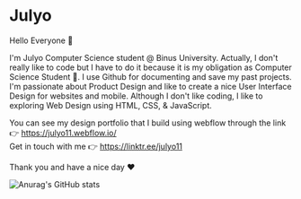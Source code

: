 # Julyo

Hello Everyone 👋 <br>

I'm Julyo Computer Science student @ Binus University. Actually, I don't really like to code but I have to do it because it is my obligation as Computer Science Student 🥲. I use Github for documenting and save my past projects. I'm passionate about Product Design and like to create a nice User Interface Design for websites and mobile. Although I don't like coding, I like to exploring Web Design using HTML, CSS, & JavaScript.

You can see my design portfolio that I build using webflow through the link 👉 https://julyo11.webflow.io/ <br>
Get in touch with me 👉 https://linktr.ee/julyo11

Thank you and have a nice day ❤️

![Anurag's GitHub stats](https://github-readme-stats.vercel.app/api?username=julyo11&show_icons=true&theme=tokyonight&show_icons=true)


